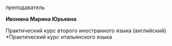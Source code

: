 преподаватель



**Ивонина Марина Юрьевна**

Практический курс второго иностранного языка (английский)
	*Практический курс итальянского языка